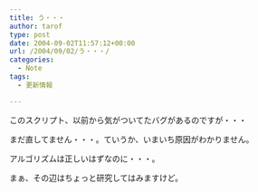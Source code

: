 ```yaml
---
title: う・・・
author: tarof
type: post
date: 2004-09-02T11:57:12+00:00
url: /2004/09/02/う・・・/
categories:
  - Note
tags:
  - 更新情報

---
```

このスクリプト、以前から気がついてたバグがあるのですが・・・
  
まだ直してません・・・。ていうか、いまいち原因がわかりません。
  
アルゴリズムは正しいはずなのに・・・。

まぁ、その辺はちょっと研究してはみますけど。